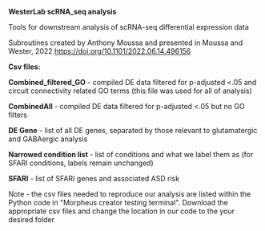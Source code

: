 **WesterLab scRNA_seq analysis**

Tools for downstream analysis of scRNA-seq differential expression data

Subroutines created by Anthony Moussa and presented in Moussa and Wester, 2022 https://doi.org/10.1101/2022.06.14.496156

**Csv files:**

**Combined_filtered_GO** - compiled DE data filtered for p-adjusted <.05 and circuit connectivity related GO terms (this file was used for all of analysis)

**CombinedAll** - compiled DE data filtered for p-adjusted <.05 but no GO filters

**DE Gene** - list of all DE genes, separated by those relevant to glutamatergic and GABAergic analysis

**Narrowed condition list** - list of conditions and what we label them as (for SFARI conditions, labels remain unchanged)

**SFARI** - list of SFARI genes and associated ASD risk

Note - the csv files needed to reproduce our analysis are listed within the Python code in "Morpheus creator testing terminal". Download the appropriate csv files and change the location in our code to the your desired folder
